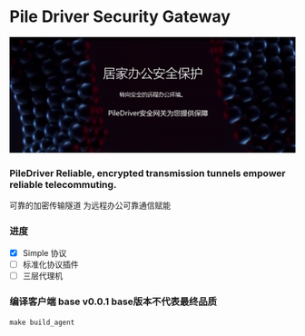 # Pile Driver Security Gateway 
![](./README/PileDriver.jpg)
### PileDriver   Reliable, encrypted transmission tunnels empower reliable telecommuting. 
可靠的加密传输隧道  为远程办公可靠通信赋能

### 进度
- [x] Simple 协议
- [ ] 标准化协议插件
- [ ] 三层代理机

### 编译客户端 base v0.0.1 base版本不代表最终品质
`make build_agent`